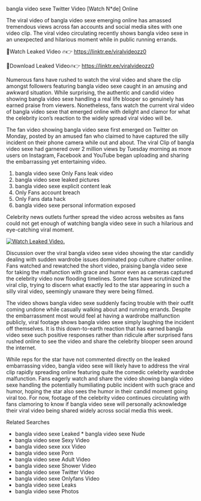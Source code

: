 ﻿bangla video sexe Twitter Video [Watch N*de] Online

The viral video of ﻿bangla video sexe emerging online has amassed tremendous views across fan accounts and social media sites with one video clip. The viral video circulating recently shows ﻿bangla video sexe in an unexpected and hilarious moment while in public running errands. 

🔴Watch Leaked Video 🔥👉  https://linktr.ee/viralvideozz0 

🔴Download Leaked Video🔥👉  https://linktr.ee/viralvideozz0 

Numerous fans have rushed to watch the viral video and share the clip amongst followers featuring ﻿bangla video sexe caught in an amusing and awkward situation. While surprising, the authentic and candid video showing ﻿bangla video sexe handling a real life blooper so genuinely has earned praise from viewers. Nonetheless, fans watch the current viral video of ﻿bangla video sexe that emerged online with delight and clamor for what the celebrity icon’s reaction to the widely spread viral video will be.

The fan video showing ﻿bangla video sexe first emerged on Twitter on Monday, posted by an amused fan who claimed to have captured the silly incident on their phone camera while out and about. The viral Clip of ﻿bangla video sexe had garnered over 2 million views by Tuesday morning as more users on Instagram, Facebook and YouTube began uploading and sharing the embarrassing yet entertaining video. 

1. ﻿bangla video sexe Only Fans leak video
2. ﻿bangla video sexe leaked pictures
3. ﻿bangla video sexe explicit content leak
4. Only Fans account breach
5. Only Fans data hack
6. ﻿bangla video sexe personal information exposed

Celebrity news outlets further spread the video across websites as fans could not get enough of watching ﻿bangla video sexe in such a hilarious and eye-catching viral moment. 

[![Watch Leaked Video.](https://miro.medium.com/v2/resize:fit:828/format:webp/1*cilzJN44JGOrTw9NJCrNHA.gif "Watch Leaked Video")](https://linktr.ee/viralvideozz0)

Discussion over the viral ﻿bangla video sexe video showing the star candidly dealing with sudden wardrobe issues dominated pop culture chatter online. Fans watched and rewatched the short video, praising ﻿bangla video sexe for taking the malfunction with grace and humor even as cameras captured the celebrity video now flooding timelines. Some fans have scrutinized the viral clip, trying to discern what exactly led to the star appearing in such a silly viral video, seemingly unaware they were being filmed.

The video shows ﻿bangla video sexe suddenly facing trouble with their outfit coming undone while casually walking about and running errands. Despite the embarrassment most would feel at having a wardrobe malfunction publicly, viral footage shows ﻿bangla video sexe simply laughing the incident off themselves. It is this down-to-earth reaction that has earned ﻿bangla video sexe such positive responses rather than ridicule after surprised fans rushed online to see the video and share the celebrity blooper seen around the internet.  

While reps for the star have not commented directly on the leaked embarrassing video, ﻿bangla video sexe will likely have to address the viral clip rapidly spreading online featuring quite the comedic celebrity wardrobe malfunction. Fans eagerly watch and share the video showing ﻿bangla video sexe handling the potentially humiliating public incident with such grace and humor, hoping the star also sees the humor in their candid moment going viral too. For now, footage of the celebrity video continues circulating with fans clamoring to know if ﻿bangla video sexe will personally acknowledge their viral video being shared widely across social media this week.

Related Searches
* ﻿bangla video sexe Leaked
﻿* bangla video sexe Nude
* ﻿bangla video sexe Sexy Video
* ﻿bangla video sexe xxx Video
* ﻿bangla video sexe Porn
* ﻿bangla video sexe Adult Video
* ﻿bangla video sexe Shower Video
* ﻿bangla video sexe Twitter Video
* ﻿bangla video sexe Onlyfans Video
* ﻿bangla video sexe Leaks
* ﻿bangla video sexe Photos